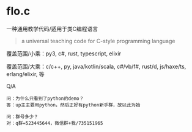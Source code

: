 # flo.c
一种通用教学代码/适用于类C编程语言
> a universal teaching code for C-style programming language

覆盖范围/小乘：py3, c#, rust, typescript, elixir

覆盖范围/大乘：c/c++, py, java/kotlin/scala, c#/vb/f#, rust/d, js/haxe/ts, erlang/elixir, 等

Q/A
```
问：为什么只看到了python的demo？
答：up主主要用python，然后正好有python新手群，故以此为始

问：群号多少？
对：q群=523445644，微信群+我/735151965
```
